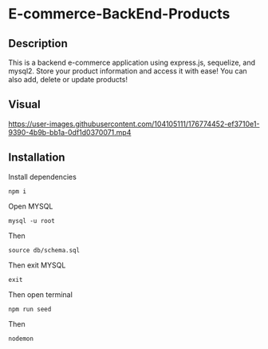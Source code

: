 # E-commerce-BackEnd-Products

## Description

This is a backend e-commerce application using express.js, sequelize, and mysql2. Store your product
information and access it with ease! You can also add, delete or update products!

## Visual


https://user-images.githubusercontent.com/104105111/176774452-ef3710e1-9390-4b9b-bb1a-0df1d0370071.mp4


## Installation

Install dependencies
```terminal
npm i
```

Open MYSQL 
```
mysql -u root
```

Then
```
source db/schema.sql
```

Then exit MYSQL
```
exit
```
Then open terminal
```
npm run seed
```
Then
```
nodemon
```


